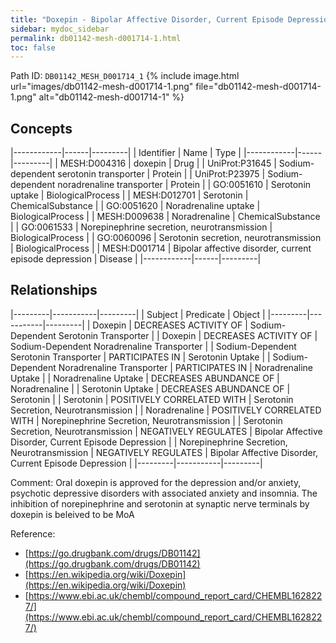 ```yaml
---
title: "Doxepin - Bipolar Affective Disorder, Current Episode Depression"
sidebar: mydoc_sidebar
permalink: db01142-mesh-d001714-1.html
toc: false 
---
```



Path ID: `DB01142_MESH_D001714_1`
{% include image.html url="images/db01142-mesh-d001714-1.png" file="db01142-mesh-d001714-1.png" alt="db01142-mesh-d001714-1" %}

## Concepts

|------------|------|---------|
| Identifier | Name | Type    |
|------------|------|---------|
| MESH:D004316 | doxepin | Drug |
| UniProt:P31645 | Sodium-dependent serotonin transporter | Protein |
| UniProt:P23975 | Sodium-dependent noradrenaline transporter | Protein |
| GO:0051610 | Serotonin uptake | BiologicalProcess |
| MESH:D012701 | Serotonin | ChemicalSubstance |
| GO:0051620 | Noradrenaline uptake | BiologicalProcess |
| MESH:D009638 | Noradrenaline | ChemicalSubstance |
| GO:0061533 | Norepinephrine secretion, neurotransmission | BiologicalProcess |
| GO:0060096 | Serotonin secretion, neurotransmission | BiologicalProcess |
| MESH:D001714 | Bipolar affective disorder, current episode depression | Disease |
|------------|------|---------|

## Relationships

|---------|-----------|---------|
| Subject | Predicate | Object  |
|---------|-----------|---------|
| Doxepin | DECREASES ACTIVITY OF | Sodium-Dependent Serotonin Transporter |
| Doxepin | DECREASES ACTIVITY OF | Sodium-Dependent Noradrenaline Transporter |
| Sodium-Dependent Serotonin Transporter | PARTICIPATES IN | Serotonin Uptake |
| Sodium-Dependent Noradrenaline Transporter | PARTICIPATES IN | Noradrenaline Uptake |
| Noradrenaline Uptake | DECREASES ABUNDANCE OF | Noradrenaline |
| Serotonin Uptake | DECREASES ABUNDANCE OF | Serotonin |
| Serotonin | POSITIVELY CORRELATED WITH | Serotonin Secretion, Neurotransmission |
| Noradrenaline | POSITIVELY CORRELATED WITH | Norepinephrine Secretion, Neurotransmission |
| Serotonin Secretion, Neurotransmission | NEGATIVELY REGULATES | Bipolar Affective Disorder, Current Episode Depression |
| Norepinephrine Secretion, Neurotransmission | NEGATIVELY REGULATES | Bipolar Affective Disorder, Current Episode Depression |
|---------|-----------|---------|

Comment: Oral doxepin is approved for the depression and/or anxiety, psychotic depressive disorders with associated anxiety and insomnia. The inhibition of norepinephrine and serotonin at synaptic nerve terminals by doxepin is beleived to be MoA

Reference: 
  - [https://go.drugbank.com/drugs/DB01142](https://go.drugbank.com/drugs/DB01142)
  - [https://en.wikipedia.org/wiki/Doxepin](https://en.wikipedia.org/wiki/Doxepin)
  - [https://www.ebi.ac.uk/chembl/compound_report_card/CHEMBL1628227/](https://www.ebi.ac.uk/chembl/compound_report_card/CHEMBL1628227/)
